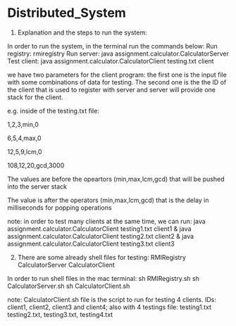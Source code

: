 # Distributed_System
1) Explanation and the steps to run the system:

In order to run the system, in the terminal run the commands below:
Run registry: rmiregistry 
Run server: java assignment.calculator.CalculatorServer
Test client: java assignment.calculator.CalculatorClient testing.txt client

we have two parameters for the client program: the first one is the input file with some combinations of data for testing. The second one is the the ID of the client that is used to register with server and server will provide one stack for the client.

e.g. inside of the testing.txt file:

1,2,3,min,0

6,5,4,max,0

12,5,9,lcm,0

108,12,20,gcd,3000

The values are before the opeartors (min,max,lcm,gcd) that will be pushed into the server stack

The value is after the operators (min,max,lcm,gcd) that is the delay in milliseconds for popping operations 

note: in order to test many clients at the same time, we can run: 
java assignment.calculator.CalculatorClient testing1.txt client1 & java assignment.calculator.CalculatorClient testing2.txt client2 & java assignment.calculator.CalculatorClient testing3.txt client3 

2) There are some already shell files for testing:
RMIRegistry
CalculatorServer
CalculatorClient

In order to run shell files in the mac terminal:
sh RMIRegistry.sh
sh CalculatorServer.sh
sh CalculatorClient.sh

note: CalculatorClient.sh file is the script to run for testing 4 clients.
IDs: client1, client2, client3 and client4; also with 4 testings file: testing1.txt
testing2.txt, testing3.txt, testing4.txt 

